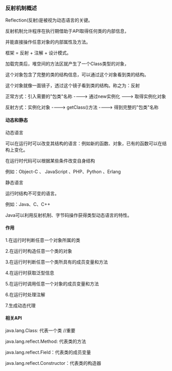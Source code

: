 ### 反射机制概述

Reflection(反射)是被视为动态语言的关键。

反射机制允许程序在执行期借助于API取得任何类的内部信息，

并能直接操作任意对象的内部属性及方法。

框架 = 反射 + 注解 + 设计模式。



加载完类后，堆空间的方法区就产生了一个Class类型的对象，

这个对象包含了完整的类的结构信息，可以通过这个对象看到类的结构。

这个对象就像一面镜子，透过这个镜子看到类的结构。称之为：反射



正常方式：引入需要的"包类"名称 ---->  通过new实例化  ---> 取得实例化对象

反射方式：实例化对象 ----> getClass()方法 ----> 得到完整的"包类"名称



#### 动态和静态

动态语言

可以在运行时可以改变其结构的语言：例如新的函数、对象，已有的函数可以在结构上变化。

在运行时代码可以根据某些条件改变自身结构

例如：Object-C 、 JavaScript 、PHP、Python 、Erlang

静态语言

运行时结构不可变的语言。

例如：Java、C、C++



Java可以利用反射机制、字节码操作获得类型动态语言的特性。



#### 作用

1.在运行时判断任意一个对象所属的类

2.在运行时构造任意一个类的对象

3.在运行时判断任意一个类所具有的成员变量和方法

4.在运行时获取泛型信息

5.在运行时调用任意一个对象的成员变量和方法

6.在运行时处理注解

7.生成动态代理



#### 相关API

java.lang.Class: 代表一个类        //重要

java.lang.reflect.Method: 代表类的方法

java.lang.reflect.Field：代表类的成员变量

java.lang.reflect.Constructor：代表类的构造器